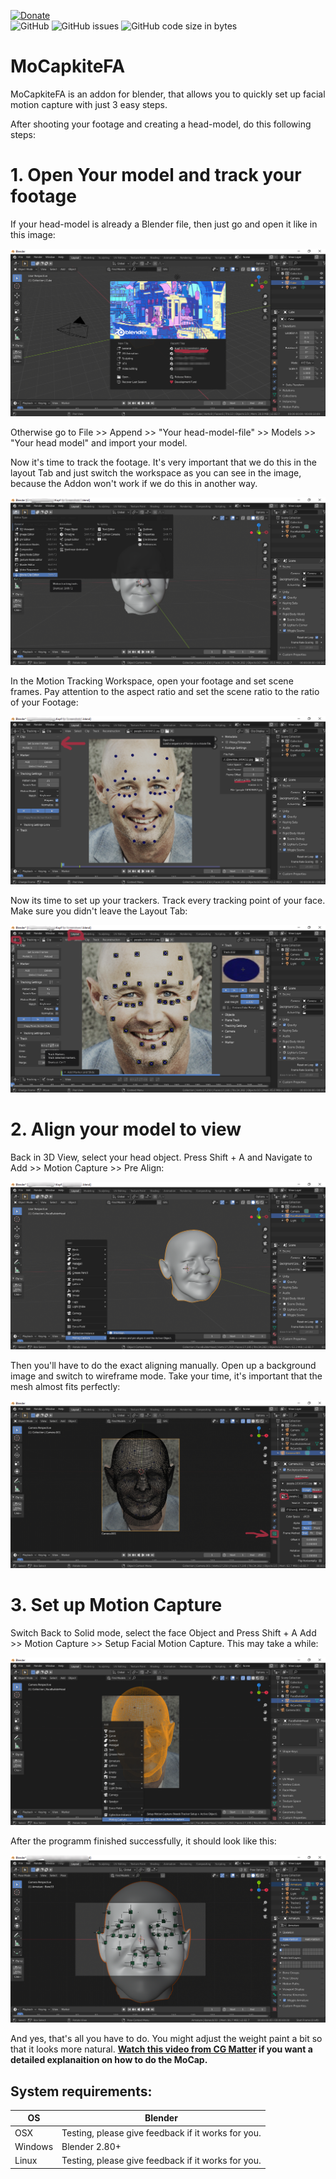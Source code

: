 [![Donate](https://img.shields.io/badge/Funding%20Goal%3A%20%24140%20(1%20Day%20Developer%20Time)-%240-red?style=for-the-badge)](https://www.paypal.com/donate?hosted_button_id=G55AG65MPHLM6)  
![GitHub](https://img.shields.io/github/license/BlenderDefender/MoCapkiteFA?color=green&style=for-the-badge)
![GitHub issues](https://img.shields.io/github/issues/BlenderDefender/MoCapkiteFA?style=for-the-badge)
![GitHub code size in bytes](https://img.shields.io/github/languages/code-size/BlenderDefender/MoCapkiteFA?style=for-the-badge)
# MoCapkiteFA
MoCapkiteFA is an addon for blender, that allows you to quickly set up facial motion capture with just 3 easy steps.



After shooting your footage and creating a head-model, do this following steps:


# 1. Open Your model and track your footage

If your head-model is already a Blender file, then just go and open it like in this image:

![Open Headfile](https://github.com/BlenderDefender/MoCapkiteFA/blob/master/Screenshots/Face_Mocap_Screenshot1.png)

Otherwise go to File >> Append >> "Your head-model-file" >> Models >> "Your head model" and import your model.


Now it's time to track the footage.
It's very important that we do this in the layout Tab and just switch the workspace as you can see in the image, because the Addon won't work if we do this in another way.


![Switch Workspace](https://github.com/BlenderDefender/MoCapkiteFA/blob/master/Screenshots/Face_Mocap_Screenshot2.png)


In the Motion Tracking Workspace, open your footage and set scene frames. Pay attention to the aspect ratio and set the scene ratio to the ratio of your Footage: 


![Open Footage](https://github.com/BlenderDefender/MoCapkiteFA/blob/master/Screenshots/Face_Mocap_Screenshot3.png)


Now its time to set up your trackers. Track every tracking point of your face. Make sure you didn't leave the Layout Tab:

![Track](https://github.com/BlenderDefender/MoCapkiteFA/blob/master/Screenshots/Face_Mocap_Screenshot4.png)


# 2. Align your model to view

Back in 3D View, select your head object. Press Shift + A and Navigate to Add >> Motion Capture >> Pre Align:

![Pre Align](https://github.com/BlenderDefender/MoCapkiteFA/blob/master/Screenshots/Face_Mocap_Screenshot5.png)

Then you'll have to do the exact aligning manually. Open up a background image and switch to wireframe mode. Take your time, it's important that the mesh almost fits perfectly:

![Align](https://github.com/BlenderDefender/MoCapkiteFA/blob/master/Screenshots/Face_Mocap_Screenshot6.png)

# 3. Set up Motion Capture

Switch Back to Solid mode, select the face Object and Press Shift + A Add >> Motion Capture >> Setup Facial Motion Capture. This may take a while:

![Setup MoCap](https://github.com/BlenderDefender/MoCapkiteFA/blob/master/Screenshots/Face_Mocap_Screenshot7.png)

After the programm finished successfully, it should look like this:

![Finished](https://github.com/BlenderDefender/MoCapkiteFA/blob/master/Screenshots/Face_Mocap_Screenshot8.png)

And yes, that's all you have to do. You might adjust the weight paint a bit so that it looks more natural.
**[Watch this video from CG Matter](https://www.youtube.com/watch?v=uNK8S19OSmA) if you want a detailed explanaition on how to do the MoCap.**

## System requirements:
| **OS** | **Blender** |
| ------------- | ------------- |
| OSX | Testing, please give feedback if it works for you. |
| Windows | Blender 2.80+ |
| Linux | Testing, please give feedback if it works for you. |
